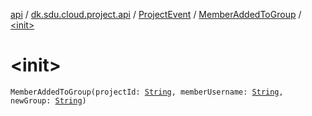 [api](../../../index.md) / [dk.sdu.cloud.project.api](../../index.md) / [ProjectEvent](../index.md) / [MemberAddedToGroup](index.md) / [&lt;init&gt;](./-init-.md)

# &lt;init&gt;

`MemberAddedToGroup(projectId: `[`String`](https://kotlinlang.org/api/latest/jvm/stdlib/kotlin/-string/index.html)`, memberUsername: `[`String`](https://kotlinlang.org/api/latest/jvm/stdlib/kotlin/-string/index.html)`, newGroup: `[`String`](https://kotlinlang.org/api/latest/jvm/stdlib/kotlin/-string/index.html)`)`